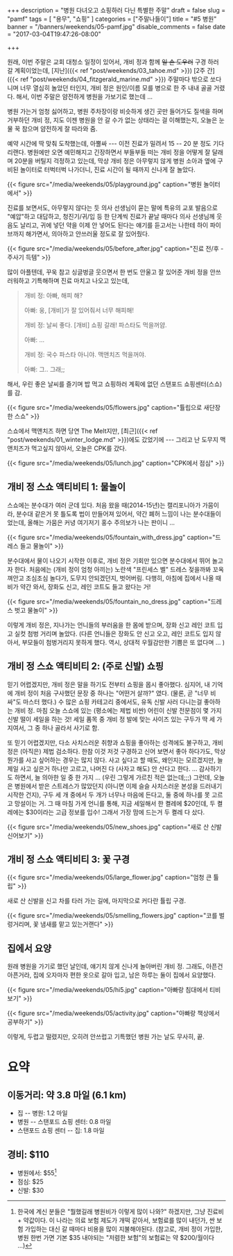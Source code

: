 +++
description = "병원 다녀오고 쇼핑하러 다닌 특별한 주말"
draft = false
slug = "pamf"
tags = [
    "용무",
    "쇼핑"
]
categories = ["주말나들이"]
title = "#5 병원"
banner = "/banners/weekends/05-pamf.jpg"
disable_comments = false
date = "2017-03-04T19:47:26-08:00"

+++

원래, 이번 주말은 교회 대청소 일정이 있어서, 개비 정과 함께 ~~일 손 도우러~~
구경 하러 갈 계획이었는데,
[지난]({{< ref "post/weekends/03_tahoe.md" >}})
[2주 간]({{< ref "post/weekends/04_fitzgerald_marine.md" >}})
주말마다 밖으로 쏘다니며 너무 열심히 놀았던 터인지, 개비 정은 원인/이름 모를
병으로 한 주 내내 골골 거렸다. 해서, 이번 주말은 얌전하게 병원을 가보기로
했는데 …

병원 가는거 엄청 싫어하고, 병원 주차장이랑 비슷하게 생긴 곳만
들어가도 질색을 하며 거부하던 개비 정, 지도 이젠 병원을 안 갈 수가 없는 상태라는
걸 이해했는지, 오늘은 눈물 꾹 참으며 얌전하게 잘 따라와 줌.

예약 시간에 딱 맞춰 도착했는데, 아뿔싸 --- 이전 진료가 밀려서 15 -- 20 분 정도
기다리랜다. 병원에만 오면 예민해지고 긴장하면서 부들부들 떠는 개비 정을
어떻게 잘 달래며 20분을 버틸지 걱정하고 있는데,
막상 개비 정은 아무렇지 않게 병원 소아과 옆에 구비된 놀이터로
터벅터벅 나가더니, 진료 시간이 될 때까지 신나게 잘 놀았다.

{{< figure
  src="/media/weekends/05/playground.jpg"
  caption="병원 놀이터에서" >}}

진료를 보면서도, 아무렇지 않다는 듯 의사 선생님이 묻는 말에 특유의 교포
발음으로 "예압"하고 대답하고, 청진기/귀/입 등 한 단계씩 진료가 끝날 때마다 의사
선생님께 웃음도 날리고, 귀에 넣던 약을 이제 안 넣어도 된다는 얘기를 듣고서는
나한테 하이 파이브까지 해가면서, 의아하고 안쓰러울 정도로 잘 있어줬다.

{{< figure
  src="/media/weekends/05/before_after.jpg"
  caption="진료 전/후 - 주사기 득템" >}}

많이 아플텐데, 꾸욱 참고 싱글벙글 웃으면서 한 번도 안울고 잘 있어준 개비
정을 안쓰러워하고 기특해하며 진료 마치고 나오고 있는데,

> 개비 정: 아빠, 해피 해?
>
> 아빠: 웅, [개비]가 잘 있어줘서 너무 해피해!
>
> 개비 정: 날씨 좋다. [개비] 쇼핑 갈래! 파스타도 먹을꺼얌.
>
> 아빠: …
>
> 개비 정: 국수 파스타 아니야. 맥앤치즈 먹을꺼야.
>
> 아빠: 그.. 그래;;

해서, 우린 좋은 날씨를 즐기며 밥 먹고 쇼핑하러 계획에 없던 스탠포드
쇼핑센터(스쇼)를 감.

{{< figure
  src="/media/weekends/05/flowers.jpg"
  caption="튤립으로 새단장한 스쇼" >}}

스쇼에서 맥앤치즈 하면 당연 The Melt지만, [최근]({{< ref
"post/weekends/01_winter_lodge.md" >}})에도 갔었기에 --- 그리고 난 도무지
맥앤치즈가 먹고싶지 않아서, 오늘은 CPK를 갔다.

{{< figure
  src="/media/weekends/05/lunch.jpg"
  caption="CPK에서 점심" >}}

## 개비 정 스쇼 액티비티 1: 물놀이

스쇼에는 분수대가 여러 군데 있다. 처음 왔을 때(2014-15년)는 캘리포니아가
가뭄이라, 분수대 같은거 못 틀도록 법이 만들어져 있어서, 약간 폐허 느낌이 나는
분수대들이었는데, 올해는 가뭄은 커녕 여기저기 홍수 주의보가 나는 판이니 …

{{< figure
  src="/media/weekends/05/fountain_with_dress.jpg"
  caption="드레스 들고 물놀이" >}}

분수대에서 물이 나오기 시작한 이후로, 개비 정은 기회만 있으면 분수대에서 뛰어
놀고자 한다.
처음에는 (개비 정이 엄청 아끼는) 노란색 "프린세스 벨" 드레스 젖을까봐 꼬옥
껴안고 조심조심 놀다가, 도무지 안되겠던지, 벗어버림.
다행히, 아침에 집에서 나올 때 비가 약간 와서, 장화도 신고, 레인 코트도 들고
왔다는 거!

{{< figure
  src="/media/weekends/05/fountain_no_dress.jpg"
  caption="드레스 벗고 물놀이" >}}

이렇게 개비 정은, 지나가는 언니들의 부러움을 한 몸에 받으며, 장화 신고 레인
코트 입고 실컷 첨벙 거리며 놀았다.
(다른 언니들은 장화도 안 신고 오고, 레인 코트도 입지 않아서, 부모들이
첨벙거리지 못하게 했다. 역시, 상대적 우월감만한 기쁨은 또 없다며 … )

## 개비 정 스쇼 액티비티 2: (주로 신발) 쇼핑

믿기 어렵겠지만, 개비 정은 말을 하기도 전부터 쇼핑을 몹시 좋아했다. 심지어,
내 기억에 개비 정이 처음 구사했던 문장 중 하나는 "어떤거 살까?" 였다. (물론,
곧 "너무 비싸"도 마스터 했다.)
수 많은 쇼핑 카테고리 중에서도, 유독 신발 사러 다니는걸 좋아하는 개비 정.
마침 오늘 스쇼에 있는 (평소에는 제법 비싼) 어린이 신발 전문점이
몇 가지 신발 떨이 세일을 하는 것! 세일 품목 중 개비 정 발에 맞는 사이즈 있는
구두가 딱 세 가지여서, 그 중 하나 골라서 사기로 함.

또 믿기 어렵겠지만, 다소 사치스러운 취향과 쇼핑을 좋아하는 성격에도 불구하고,
개비 정은 (아직은) 제법 검소하다. 한참 이것 저것 구경하고 신어 보면서 좋아
하다가도, 막상 뭔가를 사고 싶어하는 경우는 많지 않다. 사고 싶다고 할 때도,
왜인지는 모르겠지만, 늘 제일 사고 싶은거 하나만 고르고, 나머진 다 (사자고 해도)
안 산다고 한다. … 감사하기도 하면서, 늘 의아한 일 중 한 가지 … (우린 그렇게
가르친 적은 없는데;;;)
그런데, 오늘은 병원에서 받은 스트레스가 많았던지 (아니면 이제 슬슬 사치스러운
본성을 드러내기 시작한 건지), 구두 세 개 중에서 두 개가 너무나 마음에 든다고,
둘 중에 하나를 못 고르고 망설이는 거. 그 때 마침 가게 언니를 통해, 지금
세일해서 한 켤레에 $20인데, 두 켤레에는 $30이라는 고급 정보를 입수!
그래서 가장 맘에 드는거 두 켤레 다 샀다.

{{< figure
  src="/media/weekends/05/new_shoes.jpg"
  caption="새로 산 신발 신어보기" >}}



## 개비 정 스쇼 액티비티 3: 꽃 구경

{{< figure
  src="/media/weekends/05/large_flower.jpg"
  caption="엄청 큰 튤립" >}}

새로 산 신발을 신고 차를 타러 가는 길에, 마지막으로 커다란 튤립 구경.

{{< figure
  src="/media/weekends/05/smelling_flowers.jpg"
  caption="코를 벌렁거리며, 꽃 냄새를 맡고 있는거랜다" >}}

## 집에서 요양

원래 병원을 가기로 했던 날인데, 얘기치 않게 신나게 놀아버린 개비 정.
그래도, 아픈건 아픈거라, 집에 오자마자 편한 옷으로 갈아 입고, 남은 하루는
둘이 집에서 요양했다.

{{< figure
  src="/media/weekends/05/hi5.jpg"
  caption="아빠랑 침대에서 티비 보기" >}}

{{< figure
  src="/media/weekends/05/activity.jpg"
  caption="아빠랑 책상에서 공부하기" >}}

이렇게, 두렵고 떨렸지만, 오히려 안쓰럽고 기특했던 병원 가는 날도 무사히, 끝.

# 요약

## 이동거리: 약 3.8 마일 (6.1 km)

- 집 -- 병원: 1.2 마일
- 병원 -- 스탠포드 쇼핑 센터: 0.8 마일
- 스탠포드 쇼핑 센터 -- 집: 1.8 마일

## 경비: $110

- 병원에서: $55[^health]
- 점심: $25
- 신발: $30

[^health]: 한국에 계신 분들은 "뭘했길래 병원비가 이렇게 많이 나와?" 하겠지만, 그냥 진료비 + 약값이다. 이 나라는 의료 보험 제도가 개떡 같아서, 보험료를 많이 내던가, 싼 보험 가입하는 대신 갈 때마다 비용을 많이 지불해야된다. (참고로, 개비 정이 가입한, 병원 한번 가면 기본 $35 내야되는 "저렴한 보험"의 보험료는 약 $200/월이다 …)
